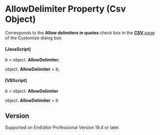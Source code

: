 # AllowDelimiter Property (Csv Object)

Corresponds to the **Allow delimiters in quotes** check box in the [**CSV** page](../../dlg/customize/csv/index) of the Customize dialog box.

#### \[JavaScript\]

_b_ = object. **AllowDelimiter**;

object. **AllowDelimiter** = _b_;

#### \[VBScript\]

_b_ = object. **AllowDelimiter**

object. **AllowDelimiter** = _b_

## Version

Supported on EmEditor Professional Version 19.4 or later.
